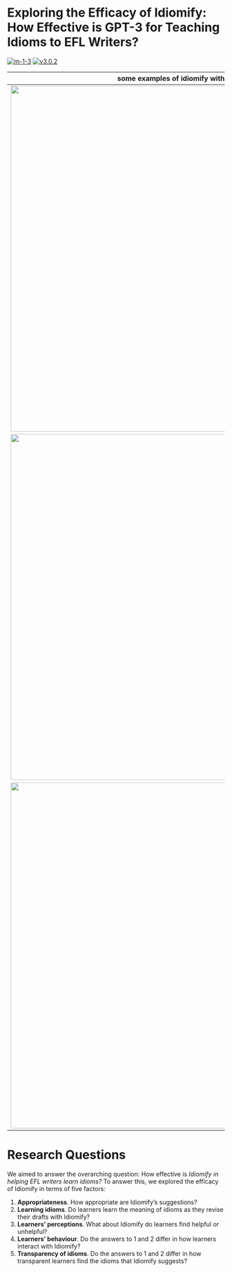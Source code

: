
# Exploring the Efficacy of Idiomify: How Effective is GPT-3 for Teaching Idioms to EFL Writers?

[![m-1-3](https://img.shields.io/badge/demo-m--1--3-brightgreen)](https://huggingface.co/spaces/eubinecto/idiomify)
[![v3.0.2](https://img.shields.io/badge/demo-v3.0.2-brightgreen)](https://share.streamlit.io/eubinecto/idiomify/main/main_deploy.py)


some examples of idiomify with GPT-3 |
--- | 
<img src='https://user-images.githubusercontent.com/56193069/162628064-16ad8385-fc2f-4fa5-bde9-d7acd506e53f.png' width='800'> | 
<img src='https://user-images.githubusercontent.com/56193069/162627955-a160ae59-b234-4f9c-a1a0-21a6f7f09bc1.png' width='800'> | 
<img src='https://user-images.githubusercontent.com/56193069/162630136-2718f15a-cb12-466e-90de-958d9b28eb85.png' width='800'> | 



# Research Questions

We aimed to answer the overarching question: How effective is *Idiomify in helping EFL writers learn idioms?* To answer this, we explored the efficacy of Idiomify in terms of five factors: 

1.	**Appropriateness**. How appropriate are Idiomify’s suggestions?
2.	**Learning idioms**. Do learners learn the meaning of idioms as they revise their drafts with Idiomify? 
3.	**Learners’ perceptions**. What about Idiomify do learners find helpful or unhelpful?
4.	**Learners’ behaviour**. Do the answers to 1 and 2 differ in how learners interact with Idiomify? 
5.	**Transparency of idioms**. Do the answers to 1 and 2 differ in how transparent learners find the idioms that Idiomify suggests?
 

